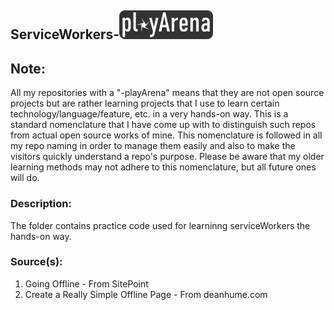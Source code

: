 ## ServiceWorkers-<img src="/img/logo.png">

Note:
-----
All my repositories with a "-playArena" means that they are not open source projects but are rather learning projects
that I use to learn certain technology/language/feature, etc. in a very hands-on way.
This is a standard nomenclature that I have come up with to distinguish such repos from actual open source works of mine. This nomenclature is followed in all my repo naming in order to manage them easily and also to make the visitors quickly understand a repo's purpose.
Please be aware that my older learning methods may not adhere to this nomenclature, but all future ones will do. 

### Description:

The folder contains practice code used for learninng serviceWorkers the hands-on way.

### Source(s):

1. Going Offline -  From SitePoint
2. Create a Really Simple Offline Page - From deanhume.com
